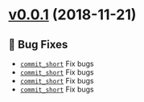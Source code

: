 # [v0.0.1](https://github.com/momocow/semantic-release-gitmoji/compare/v0.0.0...v0.0.1) (2018-11-21)

## 🐛 Bug Fixes
  - [`commit_short`](https://github.com/momocow/semantic-release-gitmoji/commit/commit_short)  Fix bugs 
  - [`commit_short`](https://github.com/momocow/semantic-release-gitmoji/commit/commit_short)  Fix bugs 
  - [`commit_short`](https://github.com/momocow/semantic-release-gitmoji/commit/commit_short)  Fix bugs 
  - [`commit_short`](https://github.com/momocow/semantic-release-gitmoji/commit/commit_short)  Fix bugs 


